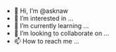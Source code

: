 - 👋 Hi, I’m @asknaw
- 👀 I’m interested in ...
- 🌱 I’m currently learning ...
- 💞️ I’m looking to collaborate on ...
- 📫 How to reach me ...

<!---
asknaw/asknaw is a ✨ special ✨ repository because its `README.md` (this file) appears on your GitHub profile.
You can click the Preview link to take a look at your changes.
--->
